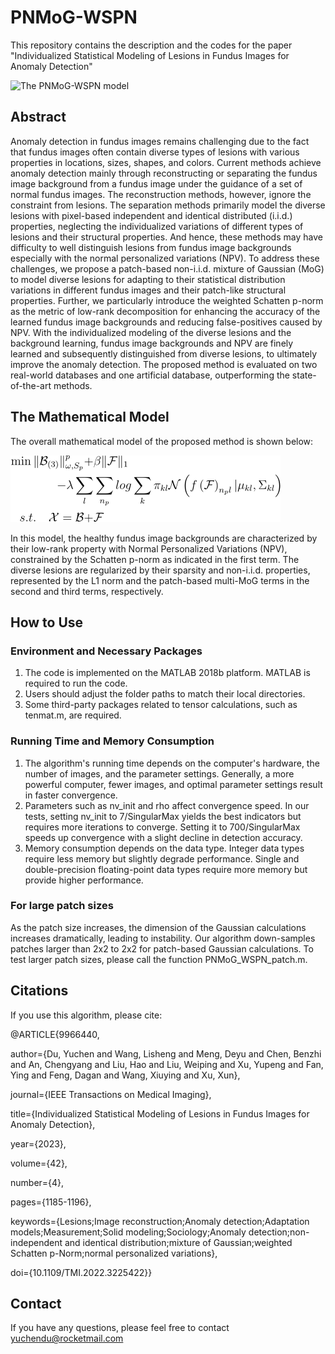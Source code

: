 # PNMoG-WSPN
This repository contains the description and the codes for the paper "Individualized Statistical Modeling of Lesions in Fundus Images for Anomaly Detection"

![The PNMoG-WSPN model](https://github.com/yuchendu/PNMoG-WSPN/blob/main/fig/flowchart.jpg)

## Abstract
Anomaly detection in fundus images remains challenging due to the fact that fundus images often contain diverse types of lesions with various properties in locations, sizes, shapes, and colors. Current methods achieve anomaly detection mainly through reconstructing or separating the fundus image background from a fundus image under the guidance of a set of normal fundus images. The reconstruction methods, however, ignore the constraint from lesions. The separation methods primarily model the diverse lesions with pixel-based independent and identical distributed (i.i.d.) properties, neglecting the individualized variations of different types of lesions and their structural properties. And hence, these methods may have difficulty to well distinguish lesions from fundus image backgrounds especially with the normal personalized variations (NPV). To address these challenges, we propose a patch-based non-i.i.d. mixture of Gaussian (MoG) to model diverse lesions for adapting to their statistical distribution variations in different fundus images and their patch-like structural properties. Further, we particularly introduce the weighted Schatten p-norm as the metric of low-rank decomposition for enhancing the accuracy of the learned fundus image backgrounds and reducing false-positives caused by NPV. With the individualized modeling of the diverse lesions and the background learning, fundus image backgrounds and NPV are finely learned and subsequently distinguished from diverse lesions, to ultimately improve the anomaly detection. The proposed method is evaluated on two real-world databases and one artificial database, outperforming the state-of-the-art methods. 
## The Mathematical Model
The overall mathematical model of the proposed method is shown below:

![The mathematical model](https://github.com/yuchendu/PNMoG-WSPN/blob/main/fig/equation.png)

In this model, the healthy fundus image backgrounds are characterized by their low-rank property with Normal Personalized Variations (NPV), constrained by the Schatten p-norm as indicated in the first term. The diverse lesions are regularized by their sparsity and non-i.i.d. properties, represented by the L1 norm and the patch-based multi-MoG terms in the second and third terms, respectively.
## How to Use
### Environment and Necessary Packages
1. The code is implemented on the MATLAB 2018b platform. MATLAB is required to run the code.
2. Users should adjust the folder paths to match their local directories.
3. Some third-party packages related to tensor calculations, such as tenmat.m, are required.
### Running Time and Memory Consumption
1. The algorithm's running time depends on the computer's hardware, the number of images, and the parameter settings. Generally, a more powerful computer, fewer images, and optimal parameter settings result in faster convergence.
2. Parameters such as nv_init and rho affect convergence speed. In our tests, setting nv_init to 7/SingularMax yields the best indicators but requires more iterations to converge. Setting it to 700/SingularMax speeds up convergence with a slight decline in detection accuracy.
3. Memory consumption depends on the data type. Integer data types require less memory but slightly degrade performance. Single and double-precision floating-point data types require more memory but provide higher performance.
### For large patch sizes
As the patch size increases, the dimension of the Gaussian calculations increases dramatically, leading to instability. Our algorithm down-samples patches larger than 2x2 to 2x2 for patch-based Gaussian calculations. To test larger patch sizes, please call the function PNMoG_WSPN_patch.m. 
## Citations
If you use this algorithm, please cite:

@ARTICLE{9966440,
  
  author={Du, Yuchen and Wang, Lisheng and Meng, Deyu and Chen, Benzhi and An, Chengyang and Liu, Hao and Liu, Weiping and Xu, Yupeng and Fan, Ying and Feng, Dagan and Wang, Xiuying and Xu, Xun},
  
  journal={IEEE Transactions on Medical Imaging}, 
  
  title={Individualized Statistical Modeling of Lesions in Fundus Images for Anomaly Detection}, 
  
  year={2023},
  
  volume={42},
  
  number={4},
  
  pages={1185-1196},
  
  keywords={Lesions;Image reconstruction;Anomaly detection;Adaptation models;Measurement;Solid modeling;Sociology;Anomaly detection;non-independent and identical distribution;mixture of Gaussian;weighted Schatten p-Norm;normal personalized variations},
  
  doi={10.1109/TMI.2022.3225422}}
## Contact
If you have any questions, please feel free to contact yuchendu@rocketmail.com
